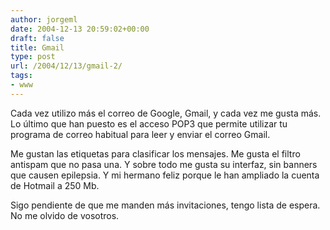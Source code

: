 ```yaml
---
author: jorgeml
date: 2004-12-13 20:59:02+00:00
draft: false
title: Gmail
type: post
url: /2004/12/13/gmail-2/
tags:
- www
---
```


Cada vez utilizo más el correo de Google, Gmail, y cada vez me gusta más. Lo último que han puesto es el acceso POP3 que permite utilizar tu programa de correo habitual para leer y enviar el correo Gmail.

Me gustan las etiquetas para clasificar los mensajes. Me gusta el filtro antispam que no pasa una. Y sobre todo me gusta su interfaz, sin banners que causen epilepsia. Y mi hermano feliz porque le han ampliado la cuenta de Hotmail a 250 Mb.

Sigo pendiente de que me manden más invitaciones, tengo lista de espera. No me olvido de vosotros.
